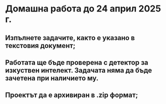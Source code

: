 # Домашна работа до 24 април 2025 г.

## Изпълнете задачите, както е указано в текстовия документ;

## Работата ще бъде проверена с детектор за изкуствен интелект. Задачата няма да бъде зачетена при наличието му.

## Проектът да е архивиран в .zip формат;